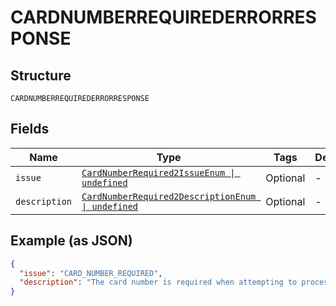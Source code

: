 
# CARDNUMBERREQUIREDERRORRESPONSE

## Structure

`CARDNUMBERREQUIREDERRORRESPONSE`

## Fields

| Name | Type | Tags | Description |
|  --- | --- | --- | --- |
| `issue` | [`CardNumberRequired2IssueEnum \| undefined`](../../doc/models/card-number-required-2-issue-enum.md) | Optional | - |
| `description` | [`CardNumberRequired2DescriptionEnum \| undefined`](../../doc/models/card-number-required-2-description-enum.md) | Optional | - |

## Example (as JSON)

```json
{
  "issue": "CARD_NUMBER_REQUIRED",
  "description": "The card number is required when attempting to process payment with card."
}
```

